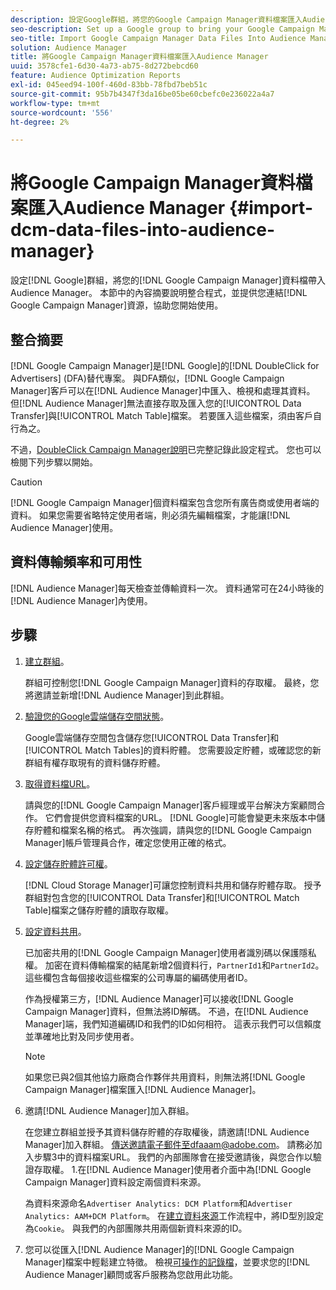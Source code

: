 ```yaml
---
description: 設定Google群組，將您的Google Campaign Manager資料檔案匯入Audience Manager。 本節中的內容概述整合程式，並提供Google Campaign Manager資源的連結，以協助您開始使用。
seo-description: Set up a Google group to bring your Google Campaign Manager data files into Audience Manager. The content in this section summarizes the integration process and provides you with links to Google Campaign Manager resources to help you get started.
seo-title: Import Google Campaign Manager Data Files Into Audience Manager
solution: Audience Manager
title: 將Google Campaign Manager資料檔案匯入Audience Manager
uuid: 3578cfe1-6d30-4a73-ab75-8d272bebcd60
feature: Audience Optimization Reports
exl-id: 045eed94-100f-460d-83bb-78fbd7beb51c
source-git-commit: 95b7b4347f3da16be05be60cbefc0e236022a4a7
workflow-type: tm+mt
source-wordcount: '556'
ht-degree: 2%

---
```


# 將Google Campaign Manager資料檔案匯入Audience Manager {#import-dcm-data-files-into-audience-manager}

設定[!DNL Google]群組，將您的[!DNL Google Campaign Manager]資料檔帶入Audience Manager。 本節中的內容摘要說明整合程式，並提供您連結[!DNL Google Campaign Manager]資源，協助您開始使用。

## 整合摘要

[!DNL Google Campaign Manager]是[!DNL Google]的[!DNL DoubleClick for Advertisers] (DFA)替代專案。 與DFA類似，[!DNL Google Campaign Manager]客戶可以在[!DNL Audience Manager]中匯入、檢視和處理其資料。 但[!DNL Audience Manager]無法直接存取及匯入您的[!UICONTROL Data Transfer]與[!UICONTROL Match Table]檔案。 若要匯入這些檔案，須由客戶自行為之。

不過，[DoubleClick Campaign Manager說明](https://support.google.com/dcm/partner/answer/2941575?hl=en&amp;ref_topic=6107456)已完整記錄此設定程式。 您也可以檢閱下列步驟以開始。

>[!CAUTION]
>
>[!DNL Google Campaign Manager]個資料檔案包含您所有廣告商或使用者端的資料。 如果您需要省略特定使用者端，則必須先編輯檔案，才能讓[!DNL Audience Manager]使用。

## 資料傳輸頻率和可用性

[!DNL Audience Manager]每天檢查並傳輸資料一次。 資料通常可在24小時後的[!DNL Audience Manager]內使用。

## 步驟

1. [建立群組](https://support.google.com/dcm/partner/answer/3370419?hl=en&amp;ref_topic=6107456)。

   群組可控制您[!DNL Google Campaign Manager]資料的存取權。 最終，您將邀請並新增[!DNL Audience Manager]到此群組。

1. [驗證您的Google雲端儲存空間狀態](https://support.google.com/dcm/partner/answer/3370481?hl=en&amp;ref_topic=6107456)。

   Google雲端儲存空間包含儲存您[!UICONTROL Data Transfer]和[!UICONTROL Match Tables]的資料貯體。 您需要設定貯體，或確認您的新群組有權存取現有的資料儲存貯體。

1. [取得資料檔URL](https://support.google.com/dcm/partner/answer/3370482?hl=en&amp;ref_topic=6107456)。

   請與您的[!DNL Google Campaign Manager]客戶經理或平台解決方案顧問合作。 它們會提供您資料檔案的URL。 [!DNL Google]可能會變更未來版本中儲存貯體和檔案名稱的格式。 再次強調，請與您的[!DNL Google Campaign Manager]帳戶管理員合作，確定您使用正確的格式。

1. [設定儲存貯體許可權](https://cloud.google.com/storage/docs/cloud-console?csw=1#_bucketpermission)。

   [!DNL Cloud Storage Manager]可讓您控制資料共用和儲存貯體存取。 授予群組對包含您的[!UICONTROL Data Transfer]和[!UICONTROL Match Table]檔案之儲存貯體的讀取存取權。

1. [設定資料共用](https://support.google.com/dcm/partner/answer/6206106?hl=en)。

   已加密共用的[!DNL Google Campaign Manager]使用者識別碼以保護隱私權。 加密在資料傳輸檔案的結尾新增2個資料行，`PartnerId1`和`PartnerId2`。 這些欄包含每個接收這些檔案的公司專屬的編碼使用者ID。

   作為授權第三方，[!DNL Audience Manager]可以接收[!DNL Google Campaign Manager]資料，但無法將ID解碼。 不過，在[!DNL Audience Manager]端，我們知道編碼ID和我們的ID如何相符。 這表示我們可以信賴度並準確地比對及同步使用者。

   >[!NOTE]
   >如果您已與2個其他協力廠商合作夥伴共用資料，則無法將[!DNL Google Campaign Manager]檔案匯入[!DNL Audience Manager]。

1. 邀請[!DNL Audience Manager]加入群組。

   在您建立群組並授予其資料儲存貯體的存取權後，請邀請[!DNL Audience Manager]加入群組。 傳送邀請電子郵件至dfaaam@adobe.com。 請務必加入步驟3中的資料檔案URL。 我們的內部團隊會在接受邀請後，與您合作以驗證存取權。 1.在[!DNL Audience Manager]使用者介面中為[!DNL Google Campaign Manager]資料設定兩個資料來源。

   為資料來源命名`Advertiser Analytics: DCM Platform`和`Advertiser Analytics: AAM+DCM Platform`。 在[建立資料來源](../../../features/manage-datasources.md#create-data-source)工作流程中，將ID型別設定為`Cookie`。 與我們的內部團隊共用兩個新資料來源的ID。

1. 您可以從匯入[!DNL Audience Manager]的[!DNL Google Campaign Manager]檔案中輕鬆建立特徵。 檢視[可操作的記錄檔](../../../integration/media-data-integration/actionable-log-files.md)，並要求您的[!DNL Audience Manager]顧問或客戶服務為您啟用此功能。
